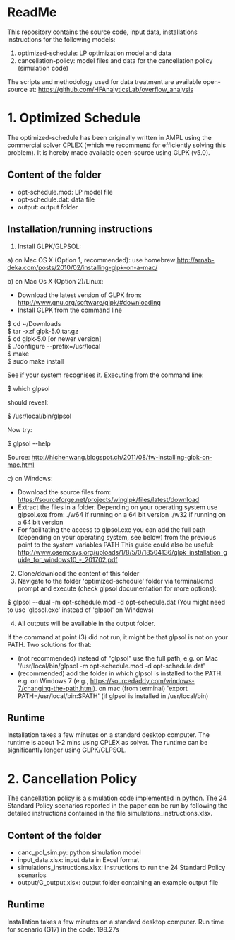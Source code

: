 # ReadMe

This repository contains the source code, input data, installations instructions for the following models:

1. optimized-schedule: LP optimization model and data
2. cancellation-policy: model files and data for the cancellation policy (simulation code)

The scripts and methodology used for data treatment are available open-source at:
https://github.com/HFAnalyticsLab/overflow_analysis

# 1. Optimized Schedule

The optimized-schedule has been originally written in AMPL using the commercial solver CPLEX (which we recommend for efficiently solving this problem).
It is hereby made available open-source using GLPK (v5.0).

## Content of the folder

- opt-schedule.mod: LP model file
- opt-schedule.dat: data file
- output: output folder

## Installation/running instructions

1. Install GLPK/GLPSOL:

a) on Mac OS X (Option 1, recommended): use homebrew
http://arnab-deka.com/posts/2010/02/installing-glpk-on-a-mac/

b) on Mac Os X (Option 2)/Linux:
- Download the latest version of GLPK from: http://www.gnu.org/software/glpk/#downloading
- Install GLPK from the command line

$ cd ~/Downloads  
$ tar -xzf glpk-5.0.tar.gz  
$ cd  glpk-5.0 [or newer version]  
$ ./configure --prefix=/usr/local  
$ make  
$ sudo make install  

See if your system recognises it. Executing from the command line:

$ which glpsol

should reveal:

$ /usr/local/bin/glpsol

Now try:

$ glpsol --help

Source: http://hichenwang.blogspot.ch/2011/08/fw-installing-glpk-on-mac.html

c) on Windows:

- Download the source files from: https://sourceforge.net/projects/winglpk/files/latest/download
- Extract the files in a folder. Depending on your operating system use glpsol.exe from:
./w64 if running on a 64 bit version
./w32 if running on a 64 bit version
- For facilitating the access to glpsol.exe you can add the full path (depending on your operating system, see below) from the previous point to the system variables PATH
This guide could also be useful: http://www.osemosys.org/uploads/1/8/5/0/18504136/glpk_installation_guide_for_windows10_-_201702.pdf

2. Clone/download the content of this folder
3. Navigate to the folder 'optimized-schedule' folder via terminal/cmd prompt and execute (check glpsol documentation for more options):

$ glpsol --dual -m opt-schedule.mod -d opt-schedule.dat
(You might need to use 'glpsol.exe' instead of 'glpsol' on Windows)

4. All outputs will be available in the output folder.

If the command at point (3) did not run, it might be that glpsol is not on your PATH. Two solutions for that:
- (not recommended) instead of "glpsol" use the full path, e.g. on Mac '/usr/local/bin/glpsol -m opt-schedule.mod -d opt-schedule.dat'
- (recommended) add the folder in which glpsol is installed to the PATH. e.g. on Windows 7 (e.g., https://sourcedaddy.com/windows-7/changing-the-path.html). on mac (from terminal) 'export PATH=/usr/local/bin:$PATH' (if glpsol is installed in /usr/local/bin)

## Runtime

Installation takes a few minutes on a standard desktop computer.
The runtime is about 1-2 mins using CPLEX as solver.
The runtime can be significantly longer using GLPK/GLPSOL.

# 2. Cancellation Policy

The cancellation policy is a simulation code implemented in python.
The 24 Standard Policy scenarios reported in the paper can be run by following the detailed instructions contained in the file simulations_instructions.xlsx.

## Content of the folder

- canc_pol_sim.py: python simulation model
- input_data.xlsx: input data in Excel format
- simulations_instructions.xlsx: instructions to run the 24 Standard Policy scenarios
- output/G_output.xlsx: output folder containing an example output file

## Runtime

Installation takes a few minutes on a standard desktop computer.
Run time for scenario (G17) in the code: 198.27s